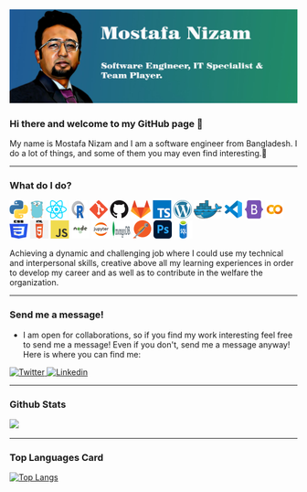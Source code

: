 <img src="/Github_banner.jpg" alt="banner"/>

### Hi there and welcome to my GitHub page 👋

My name is Mostafa Nizam  and I am a software engineer from Bangladesh. I do a lot of things, and some of them you may even find interesting.🤞

---

### What do I do?
<p>
  <a href="https://www.python.org/" title="Python"><img src="icons/python.png" /></a>
  <a href="https://golang.org/" title="Golang"><img src="icons/golang.png" /></a>
  <a href="https://reactjs.org/" title="React"><img src="icons/react.png" /></a>
  <a href="https://cran.r-project.org/" title="R"><img src="icons/r.png" /></a>
  <a href="https://git-scm.com/" title="Git"><img src="icons/git.png" /></a>
  <a href="https://github.com/" title="GitHub"><img src="icons/github.png" /></a>
  <a href="https://gitlab.com/" title="GitLab"><img src="icons/gitlab.png" /></a>
  <a href="https://www.typescriptlang.org/" title="TypeScript"><img src="icons/typescript.png" /></a>
  <a href="https://wordpress.org/" title="WordPress"><img src="icons/wordpress.png" /></a>
  <a href="https://www.docker.com/" title="Docker"><img src="icons/docker.png" /></a>
  <a href="https://code.visualstudio.com/" title="Visual Studio Code"><img src="icons/vscode.png" /></a>
  <a href="https://getbootstrap.com/" title="Bootstrab"><img src="icons/bootstrab.png" /></a>
  <a href="https://colab.research.google.com/" title="colab"><img src="icons/colab.png" /></a>
  <a href="/" title="CSS"><img src="icons/css.png" /></a>
  <a href="/" title="HTML"><img src="icons/html.png" /></a>
  <a href="/" title="JavaScript"><img src="icons/javascript.png" /></a>
  <a href="https://nodejs.org/" title="nodejs"><img src="icons/nodejs.png" /></a>
  <a href="https://jupyter.org/" title="Jupyter"><img src="icons/jupyter.png" /></a>
  <a href="https://www.mongodb.com/" title="mongodb"><img src="icons/mongodb.png" /></a>
  <a href="https://www.postman.com/" title="postman"><img src="icons/postman.png" /></a>
  <a href="https://www.photoshop.com/" title="PhotoShop"><img src="icons/ps.png" /></a>
  <a href="https://www.microsoft.com/en-us/sql-server/" title="SQL"><img src="icons/sqls.png" /></a>
  

</p>

<p>
  Achieving a dynamic and challenging job where I could use my technical and interpersonal skills, creative above all my learning experiences in order to develop my career and as well as to contribute in the welfare the organization. 
</p>

---

### Send me a message!
  
  - I am open for collaborations, so if you find my work interesting feel free to send me a message! Even if you don't, send me a message anyway! Here is where you can find me:
  
 <p>
<a href="https://twitter.com/mnb00754">
  <img
    alt="Twitter"
    src="https://img.shields.io/badge/Twitter-1DA1F2?logo=twitter&logoColor=white&style=for-the-badge"
  />
</a>
<a href="https://www.linkedin.com/in/mn754/">
  <img
    alt="Linkedin"
    src="https://img.shields.io/badge/linkedin-0077B5?logo=linkedin&logoColor=white&style=for-the-badge"
  />
</a>
</p>

---

### Github Stats

<img src="https://github-readme-stats.vercel.app/api?username=nizam754&count_private=true&title_color=FD9047&icon_color=FD9047&text_color=0C2233&custom_title=Aleks+Popovic's+GitHub+Stats&show_icons=true"/>

---

### Top Languages Card

[![Top Langs](https://github-readme-stats.vercel.app/api/top-langs/?username=nizam754)](https://github.com/anuraghazra/github-readme-stats)










